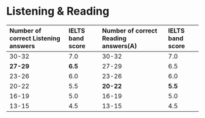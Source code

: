 # Listening & Reading

|Number of correct Listening answers|IELTS band score|Number of correct Reading answers(A)|IELTS band score|
|:----|:----|:----|:----|
|30-32|7.0|30-32|7.0|
|**27-29**|**6.5**|27-29|6.5|
|23-26|6.0|23-26|6.0|
|20-22|5.5|**20-22**|**5.5**|
|16-19|5.0|16-19|5.0|
|13-15|4.5|13-15|4.5|

